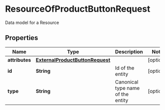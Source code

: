 

# ResourceOfProductButtonRequest

Data model for a Resource

## Properties

| Name | Type | Description | Notes |
|------------ | ------------- | ------------- | -------------|
|**attributes** | [**ExternalProductButtonRequest**](ExternalProductButtonRequest.md) |  |  [optional] |
|**id** | **String** | Id of the entity |  [optional] |
|**type** | **String** | Canonical type name of the entity |  [optional] |



